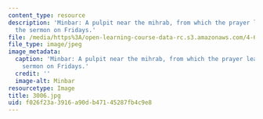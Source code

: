 ```yaml
---
content_type: resource
description: 'Minbar: A pulpit near the mihrab, from which the prayer leader gives
  the sermon on Fridays.'
file: /media/https%3A/open-learning-course-data-rc.s3.amazonaws.com/4-614-religious-architecture-and-islamic-cultures-fall-2002/f026f23a3916a90db47145287fb4c9e8_3006.jpg
file_type: image/jpeg
image_metadata:
  caption: 'Minbar: A pulpit near the mihrab, from which the prayer leader gives the
    sermon on Fridays.'
  credit: ''
  image-alt: Minbar
resourcetype: Image
title: 3006.jpg
uid: f026f23a-3916-a90d-b471-45287fb4c9e8
---
```

